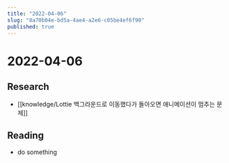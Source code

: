 ```yaml
---
title: "2022-04-06"
slug: "8a70b04e-bd5a-4ae4-a2e6-c05be4ef6f90"
published: true
---
```


# 2022-04-06

## Research

- [[knowledge/Lottie 백그라운드로 이동했다가 돌아오면 애니메이션이 멈추는 문제]]

## Reading

- do something